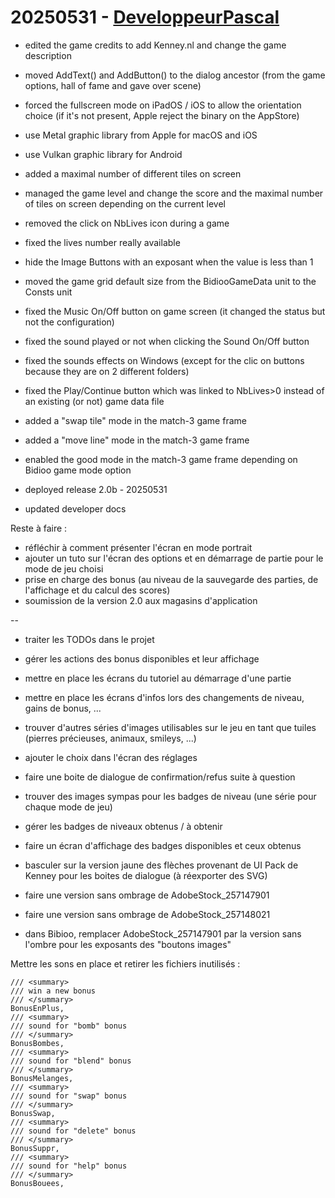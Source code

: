 # 20250531 - [DeveloppeurPascal](https://github.com/DeveloppeurPascal)

* edited the game credits to add Kenney.nl and change the game description
* moved AddText() and AddButton() to the dialog ancestor (from the game options, hall of fame and gave over scene)
* forced the fullscreen mode on iPadOS / iOS to allow the orientation choice (if it's not present, Apple reject the binary on the AppStore)
* use Metal graphic library from Apple for macOS and iOS
* use Vulkan graphic library for Android
* added a maximal number of different tiles on screen
* managed the game level and change the score and the maximal number of tiles on screen depending on the current level
* removed the click on NbLives icon during a game
* fixed the lives number really available
* hide the Image Buttons with an exposant when the value is less than 1
* moved the game grid default size from the BidiooGameData unit to the Consts unit
* fixed the Music On/Off button on game screen (it changed the status but not the configuration)
* fixed the sound played or not when clicking the Sound On/Off button
* fixed the sounds effects on Windows (except for the clic on buttons because they are on 2 different folders)
* fixed the Play/Continue button which was linked to NbLives>0 instead of an existing (or not) game data file

* added a "swap tile" mode in the match-3 game frame
* added a "move line" mode in the match-3 game frame
* enabled the good mode in the match-3 game frame depending on Bidioo game mode option

* deployed release 2.0b - 20250531
* updated developer docs


Reste à faire :

* réfléchir à comment présenter l'écran en mode portrait
* ajouter un tuto sur l'écran des options et en démarrage de partie pour le mode de jeu choisi
* prise en charge des bonus (au niveau de la sauvegarde des parties, de l'affichage et du calcul des scores)
* soumission de la version 2.0 aux magasins d'application

--

* traiter les TODOs dans le projet

* gérer les actions des bonus disponibles et leur affichage

* mettre en place les écrans du tutoriel au démarrage d'une partie
* mettre en place les écrans d'infos lors des changements de niveau, gains de bonus, ...

* trouver d'autres séries d'images utilisables sur le jeu en tant que tuiles (pierres précieuses, animaux, smileys, ...)
* ajouter le choix dans l'écran des réglages

* faire une boite de dialogue de confirmation/refus suite à question

* trouver des images sympas pour les badges de niveau (une série pour chaque mode de jeu)
* gérer les badges de niveaux obtenus / à obtenir
* faire un écran d'affichage des badges disponibles et ceux obtenus

* basculer sur la version jaune des flèches provenant de UI Pack de Kenney pour les boites de dialogue (à réexporter des SVG)

* faire une version sans ombrage de AdobeStock_257147901
* faire une version sans ombrage de AdobeStock_257148021
* dans Bibioo, remplacer AdobeStock_257147901 par la version sans l'ombre pour les exposants des "boutons images"

Mettre les sons en place et retirer les fichiers inutilisés :

    /// <summary>
    /// win a new bonus
    /// </summary>
    BonusEnPlus,
    /// <summary>
    /// sound for "bomb" bonus
    /// </summary>
    BonusBombes,
    /// <summary>
    /// sound for "blend" bonus
    /// </summary>
    BonusMelanges,
    /// <summary>
    /// sound for "swap" bonus
    /// </summary>
    BonusSwap,
    /// <summary>
    /// sound for "delete" bonus
    /// </summary>
    BonusSuppr,
    /// <summary>
    /// sound for "help" bonus
    /// </summary>
    BonusBouees,
